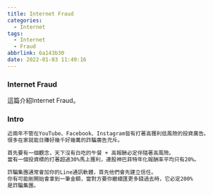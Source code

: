 ```yaml
---
title: Internet Fraud
categories:
  - Internet
tags:
  - Internet
  - Fraud
abbrlink: 6a143b30
date: 2022-01-03 11:49:16
---
```

### Internet Fraud
<!--more-->
這篇介紹Internet Fraud。

### Intro
```sh
近兩年不管在YouTube、Facebook、Instagram皆有打著高獲利低風險的投資廣告。
很多在家就能日賺好幾千好幾萬的詐騙廣告充斥。

首先要有一個觀念，天下沒有白吃的午餐 + 高報酬必定伴隨著高風險。
當有一個投資標的打著超過30%馬上獲利，連股神巴菲特年化報酬率平均只有20%。

詐騙集團通常會加你的Line通訊軟體，首先他們會先建立信任。
你有可能剛開始會拿到一筆金額，當對方要你繼續匯更多錢過去時，它必定200%
是詐騙集團。
```